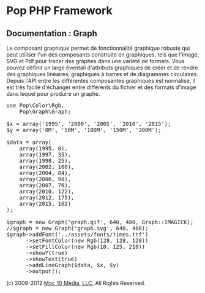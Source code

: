 Pop PHP Framework
=================

Documentation : Graph
---------------------

Le composant graphique permet de fonctionnalité graphique robuste qui peut utiliser l'un des composants construite en graphiques, tels que l'image, SVG et Pdf pour tracer des graphes dans une variété de formats. Vous pouvez définir un large éventail d'attributs graphiques de créer et de rendre des graphiques linéaires, graphiques à barres et de diagrammes circulaires. Depuis l'API entre les différentes composantes graphiques est normalisé, il est très facile d'échanger entre différents du fichier et des formats d'image dans lequel pour produire un graphe.

<pre>
use Pop\Color\Rgb,
    Pop\Graph\Graph;

$x = array('1995', '2000', '2005', '2010', '2015');
$y = array('0M', '50M', '100M', '150M', '200M');

$data = array(
    array(1995, 0),
    array(1997, 35),
    array(1998, 25),
    array(2002, 100),
    array(2004, 84),
    array(2006, 98),
    array(2007, 76),
    array(2010, 122),
    array(2012, 175),
    array(2015, 162)
);

$graph = new Graph('graph.gif', 640, 480, Graph::IMAGICK);
//$graph = new Graph('graph.svg', 640, 480);
$graph->addFont('../assets/fonts/times.ttf')
      ->setFontColor(new Rgb(128, 128, 128))
      ->setFillColor(new Rgb(10, 125, 210))
      ->showY(true)
      ->showText(true)
      ->addLineGraph($data, $x, $y)
      ->output();
</pre>

(c) 2009-2012 [Moc 10 Media, LLC.](http://www.moc10media.com) All Rights Reserved.
